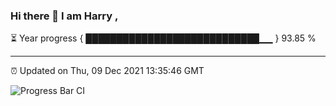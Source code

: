 ### Hi there 👋 I am Harry , 

⏳ Year progress { ████████████████████████████▁▁ } 93.85 %

---

⏰ Updated on Thu, 09 Dec 2021 13:35:46 GMT

![Progress Bar CI](https://github.com/duykhang68/duykhang68/workflows/Progress%20Bar%20CI/badge.svg)
